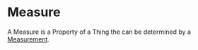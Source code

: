 # Measure

A Measure is a Property of a Thing the can be determined by a [Measurement](10000022.md).